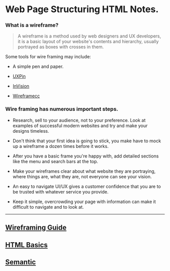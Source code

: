 # Web Page Structuring HTML Notes.  

### What is a wireframe?

> A wireframe is a method used by web designers and UX developers, it is a basic layout of your website's contents and hierarchy, usually portrayed as boxes with crosses in them.  

Some tools for wire framing may include:

* A simple pen and paper.

* [UXPin](https://uxpin.com)  

* [InVision](https://invisionapp.com)  

* [Wireframecc](https://wireframe.cc)  

### Wire framing has numerous important steps.  

* Research, sell to your audience, not to your preference. Look at examples of successful modern websites and try and make your designs timeless.

* Don't think that your first idea is going to stick, you make have to mock up a wireframe a dozen times before it works.

* After you have a basic frame you're happy with, add detailed sections like the menu and search bars at the top.

* Make your wireframes clear about what website they are portraying, where things are, what they are, not everyone can see your vision.

* An easy to navigate UI/UX gives a customer confidence that you are to be trusted with whatever service you provide.

* Keep it simple, overcrowding your page with information can make it difficult to navigate and to look at.  


***

## [Wireframing Guide](https://careerfoundry.com/en/blog/ux-design/how-to-create-your-first-wireframe/)  

## [HTML Basics](https://developer.mozilla.org/en-US/docs/Learn/Getting_started_with_the_web/HTML_basics)  

## [Semantic](https://developer.mozilla.org/en-US/docs/Glossary/Semantics)  

